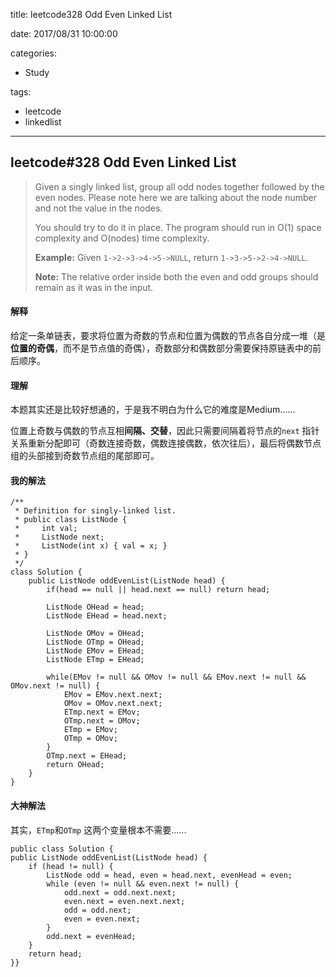 title: leetcode328 Odd Even Linked List

date: 2017/08/31 10:00:00

categories:

- Study

tags:

- leetcode
- linkedlist

---

## leetcode#328 Odd Even Linked List 

>Given a singly linked list, group all odd nodes together followed by the even nodes. Please note here we are talking about the node number and not the value in the nodes.
>
>You should try to do it in place. The program should run in O(1) space complexity and O(nodes) time complexity.
>
>**Example:**
>Given `1->2->3->4->5->NULL`,
>return `1->3->5->2->4->NULL`.
>
>**Note:**
>The relative order inside both the even and odd groups should remain as it was in the input. 

#### 解释

给定一条单链表，要求将位置为奇数的节点和位置为偶数的节点各自分成一堆（是**位置的奇偶**，而不是节点值的奇偶），奇数部分和偶数部分需要保持原链表中的前后顺序。

#### 理解

本题其实还是比较好想通的，于是我不明白为什么它的难度是Medium......

位置上奇数与偶数的节点互相**间隔、交替**，因此只需要间隔着将节点的`next` 指针关系重新分配即可（奇数连接奇数，偶数连接偶数，依次往后），最后将偶数节点组的头部接到奇数节点组的尾部即可。

#### 我的解法

```
/**
 * Definition for singly-linked list.
 * public class ListNode {
 *     int val;
 *     ListNode next;
 *     ListNode(int x) { val = x; }
 * }
 */
class Solution {
    public ListNode oddEvenList(ListNode head) {
        if(head == null || head.next == null) return head;
        
        ListNode OHead = head;
        ListNode EHead = head.next;
        
        ListNode OMov = OHead;
        ListNode OTmp = OHead;
        ListNode EMov = EHead;
        ListNode ETmp = EHead;
        
        while(EMov != null && OMov != null && EMov.next != null && OMov.next != null) {
            EMov = EMov.next.next;
            OMov = OMov.next.next;
            ETmp.next = EMov;
            OTmp.next = OMov;
            ETmp = EMov;
            OTmp = OMov;
        }
        OTmp.next = EHead;
        return OHead;
    }
}
```

#### 大神解法

其实，`ETmp`和`OTmp` 这两个变量根本不需要......

```
public class Solution {
public ListNode oddEvenList(ListNode head) {
    if (head != null) {
        ListNode odd = head, even = head.next, evenHead = even; 
        while (even != null && even.next != null) {
            odd.next = odd.next.next; 
            even.next = even.next.next; 
            odd = odd.next;
            even = even.next;
        }
        odd.next = evenHead; 
    }
    return head;
}}
```



